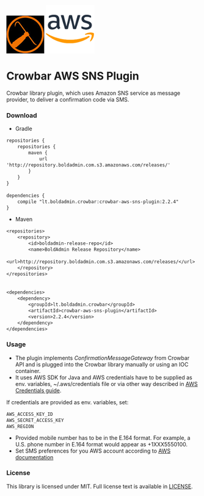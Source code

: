 ![Alt text](crowbar-logo.jpg?raw=true) ![Alt text](aws-logo.png?raw=true)
# Crowbar AWS SNS Plugin
Crowbar library plugin, which uses Amazon SNS service as message provider, to deliver a confirmation code via SMS.  


### Download
* Gradle
```
repositories {
    repositories {
        maven {
            url 'http://repository.boldadmin.com.s3.amazonaws.com/releases/'
        }
    }
}

dependencies {
    compile "lt.boldadmin.crowbar:crowbar-aws-sns-plugin:2.2.4"
}
```
* Maven
```
<repositories>
    <repository>
        <id>boldadmin-release-repo</id>
        <name>BoldAdmin Release Repository</name>
        <url>http://repository.boldadmin.com.s3.amazonaws.com/releases/</url>
    </repository>
</repositories>


<dependencies>
    <dependency>
        <groupId>lt.boldadmin.crowbar</groupId>
        <artifactId>crowbar-aws-sns-plugin</artifactId>
        <version>2.2.4</version>
    </dependency>
</dependencies>
```

### Usage
* The plugin implements *ConfirmationMessageGateway* from Crowbar API and is plugged into the Crowbar library manually or using an IOC container.
* It uses AWS SDK for Java and AWS credentials have to be supplied as env. variables, ~/.aws/credentials file or via other way described in [AWS Credentials guide](https://docs.aws.amazon.com/sdk-for-java/v1/developer-guide/credentials.html).

If credentials are provided as env. variables, set:
```
AWS_ACCESS_KEY_ID
AWS_SECRET_ACCESS_KEY
AWS_REGION
```
* Provided mobile number has to be in the E.164 format.  For example, a U.S. phone number in E.164 format would appear as +1XXX5550100.
* Set SMS preferences for you AWS account according to [AWS documentation](https://docs.aws.amazon.com/sns/latest/dg/SMSMessages.html)

### License

This library is licensed under MIT. Full license text is available in [LICENSE](https://github.com/boldadmin-com/Crowbar_AWS_SNS_Plugin/blob/dev/LICENSE.txt).